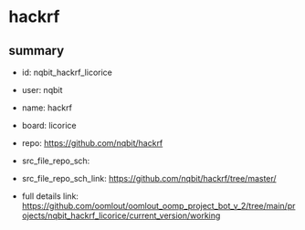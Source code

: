 # hackrf
 
## summary 
* id: nqbit_hackrf_licorice
* user: nqbit
* name: hackrf
* board: licorice
* repo: https://github.com/nqbit/hackrf



* src_file_repo_sch: 
* src_file_repo_sch_link: https://github.com/nqbit/hackrf/tree/master/
* full details link: https://github.com/oomlout/oomlout_oomp_project_bot_v_2/tree/main/projects/nqbit_hackrf_licorice/current_version/working  







